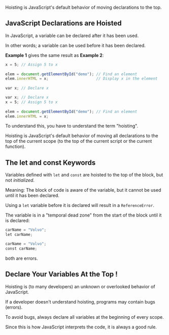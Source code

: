 Hoisting is JavaScript's default behavior of moving declarations to the top.

## JavaScript Declarations are Hoisted

In JavaScript, a variable can be declared after it has been used.

In other words; a variable can be used before it has been declared.

**Example 1** gives the same result as **Example 2**:

```js
x = 5; // Assign 5 to x  
  
elem = document.getElementById("demo"); // Find an element  
elem.innerHTML = x;                     // Display x in the element  
  
var x; // Declare x
```

```js
var x; // Declare x  
x = 5; // Assign 5 to x  
  
elem = document.getElementById("demo"); // Find an element  
elem.innerHTML = x;
```
To understand this, you have to understand the term "hoisting".

Hoisting is JavaScript's default behavior of moving all declarations to the top of the current scope (to the top of the current script or the current function).

## The let and const Keywords

Variables defined with `let` and `const` are hoisted to the top of the block, but not _initialized_.

Meaning: The block of code is aware of the variable, but it cannot be used until it has been declared.

Using a `let` variable before it is declared will result in a `ReferenceError`.

The variable is in a "temporal dead zone" from the start of the block until it is declared:

```js
carName = "Volvo";  
let carName;
```


```js
carName = "Volvo";  
const carName;
```

both are errors.

## Declare Your Variables At the Top !

Hoisting is (to many developers) an unknown or overlooked behavior of JavaScript.

If a developer doesn't understand hoisting, programs may contain bugs (errors).

To avoid bugs, always declare all variables at the beginning of every scope.

Since this is how JavaScript interprets the code, it is always a good rule.

